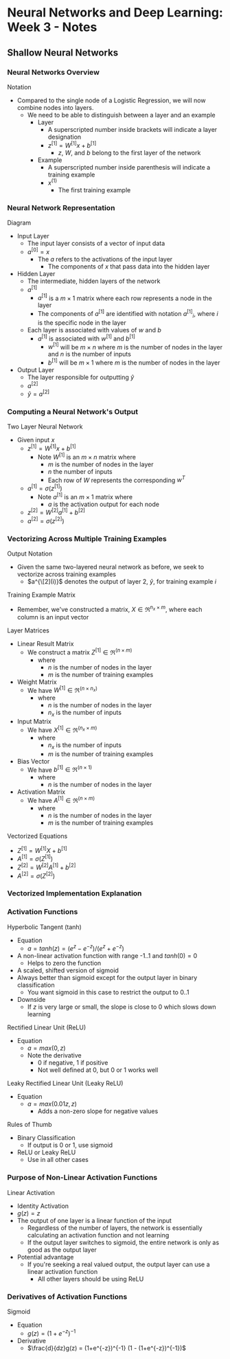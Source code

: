 # Neural Networks and Deep Learning: Week 3 - Notes

## Shallow Neural Networks 

### Neural Networks Overview

Notation

- Compared to the single node of a Logistic Regression, we will now combine nodes into layers.
  - We need to be able to distinguish between a layer and an example
    - Layer 
      - A superscripted number inside brackets will indicate a layer designation
      - $z^{[1]} = W^{[1]}x + b^{[1]}$
        - $z$, $W$, and $b$ belong to the first layer of the network 
    - Example 
      - A superscripted number inside parenthesis will indicate a training example 
      - $x^{(1)}$
        - The first training example 

### Neural Network Representation

Diagram 

- Input Layer
  - The input layer consists of a vector of input data 
  - $a^{[0]} = x$
    - The $a$ refers to the activations of the input layer 
      - The components of $x$ that pass data into the hidden layer 
- Hidden Layer 
  - The intermediate, hidden layers of the network 
  - $a^{[1]}$
    - $a^{[1]}$ is a $m×1$ matrix where each row represents a node in the layer
    - The components of $a^{[1]}$ are identified with notation $a{^{[1]}}{_i}$, where $i$ is the specific node in the layer
  - Each layer is associated with values of $w$ and $b$
    - $a^{[1]}$ is associated with $w^{[1]}$ and $b^{[1]}$
      - $w^{[1]}$ will be $m×n$ where $m$ is the number of nodes in the layer and $n$ is the number of inputs
      - $b^{[1]}$ will be $m×1$ where $m$ is the number of nodes in the layer
- Output Layer 
  - The layer responsible for outputting $\hat{y}$
  - $a^{[2]}$
  - $\hat{y} = a^{[2]}$

### Computing a Neural Network's Output 

Two Layer Neural Network 

- Given input $x$
  - $z^{[1]} = W^{[1]}x + b^{[1]}$
    - Note $W^{[1]}$ is an $m×n$ matrix where
      - $m$ is the number of nodes in the layer 
      - $n$ the number of inputs
      - Each row of $W$ represents the corresponding $w^T$
  - $a^{[1]} = σ(z^{[1]})$
    - Note $a^{[1]}$ is an $m×1$ matrix where
      - $a$ is the activation output for each node
  - $z^{[2]} = W^{[2]}a^{[1]} + b^{[2]}$
  - $a^{[2]} = σ(z^{[2]})$

### Vectorizing Across Multiple Training Examples

Output Notation 

- Given the same two-layered neural network as before, we seek to vectorize across training examples 
  - $a^{\[2](i)}$ denotes the output of layer 2, $\hat{y}$, for training example $i$

Training Example Matrix 

- Remember, we've constructed a matrix, $X∈ℜ^{n_x×m}$, where each column is an input vector 

Layer Matrices 

- Linear Result Matrix 
  - We construct a matrix $Z^{[1]}∈ℜ^{(n×m)}$ 
    - where 
      - $n$ is the number of nodes in the layer
      - $m$ is the number of training examples
- Weight Matrix 
  - We have $W^{[1]}∈ℜ^{(n×n_x)}$ 
    - where 
      - $n$ is the number of nodes in the layer
      - $n_x$ is the number of inputs
- Input Matrix
  - We have $X^{[1]}∈ℜ^{(n_x×m)}$ 
    - where 
      - $n_x$ is the number of inputs
      - $m$ is the number of training examples
- Bias Vector
  - We have $b^{[1]}∈ℜ^{(n×1)}$ 
    - where
      - $n$ is the number of nodes in the layer
- Activation Matrix
  - We have $A^{[1]}∈ℜ^{(n×m)}$ 
    - where 
      - $n$ is the number of nodes in the layer 
      - $m$ is the number of training examples

Vectorized Equations

- $Z^{[1]} = W^{[1]}X + b^{[1]}$
- $A^{[1]} = σ(Z^{[1]})$
- $Z^{[2]} = W^{[2]}A^{[1]} + b^{[2]}$
- $A^{[2]} = σ(Z^{[2]})$

### Vectorized Implementation Explanation

### Activation Functions 

Hyperbolic Tangent (tanh)

- Equation 
  - $a = tanh(z) = (e^z - e^{-z}) / (e^z + e^{-z})$
- A non-linear activation function with range -1..1 and $tanh(0)=0$
  - Helps to zero the function
- A scaled, shifted version of sigmoid
- Always better than sigmoid except for the output layer in binary classification 
  - You want sigmoid in this case to restrict the output to 0..1
- Downside
  - If $z$ is very large or small, the slope is close to $0$ which slows down learning

Rectified Linear Unit (ReLU)

- Equation 
  - $a = max(0, z)$
  - Note the derivative
    - 0 if negative, 1 if positive
    - Not well defined at 0, but 0 or 1 works well

Leaky Rectified Linear Unit (Leaky ReLU)

- Equation 
  - $a = max(0.01z, z)$
    - Adds a non-zero slope for negative values

Rules of Thumb

- Binary Classification 
  - If output is 0 or 1, use sigmoid 
- ReLU or Leaky ReLU
  - Use in all other cases

### Purpose of Non-Linear Activation Functions

Linear Activation 

- Identity Activation 
- $g(z)=z$
- The output of one layer is a linear function of the input
  - Regardless of the number of layers, the network is essentially calculating an activation function and not learning
  - If the output layer switches to sigmoid, the entire network is only as good as the output layer
- Potential advantage 
  - If you're seeking a real valued output, the output layer can use a linear activation function 
    - All other layers should be using ReLU

### Derivatives of Activation Functions 

Sigmoid 

- Equation 
  - $g(z) = (1 + e^{-z})^{-1}$
- Derivative 
  - $\frac{d}{dz}g(z) = (1+e^{-z})^{-1} (1 - (1+e^{-z})^{-1})$
